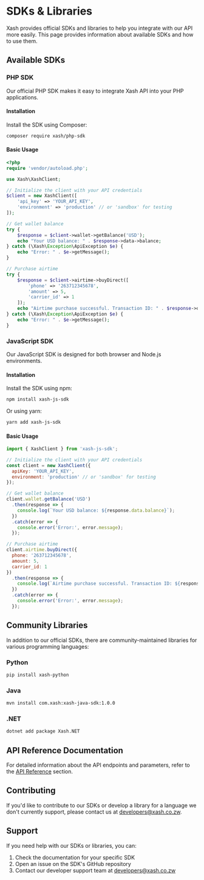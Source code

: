 # SDKs & Libraries

Xash provides official SDKs and libraries to help you integrate with our API more easily. This page provides information about available SDKs and how to use them.

## Available SDKs

### PHP SDK

Our official PHP SDK makes it easy to integrate Xash API into your PHP applications.

#### Installation

Install the SDK using Composer:

```bash
composer require xash/php-sdk
```

#### Basic Usage

```php
<?php
require 'vendor/autoload.php';

use Xash\XashClient;

// Initialize the client with your API credentials
$client = new XashClient([
    'api_key' => 'YOUR_API_KEY',
    'environment' => 'production' // or 'sandbox' for testing
]);

// Get wallet balance
try {
    $response = $client->wallet->getBalance('USD');
    echo "Your USD balance: " . $response->data->balance;
} catch (\Xash\Exception\ApiException $e) {
    echo "Error: " . $e->getMessage();
}

// Purchase airtime
try {
    $response = $client->airtime->buyDirect([
        'phone' => '263712345678',
        'amount' => 5,
        'carrier_id' => 1
    ]);
    echo "Airtime purchase successful. Transaction ID: " . $response->data->transaction_id;
} catch (\Xash\Exception\ApiException $e) {
    echo "Error: " . $e->getMessage();
}
```

### JavaScript SDK

Our JavaScript SDK is designed for both browser and Node.js environments.

#### Installation

Install the SDK using npm:

```bash
npm install xash-js-sdk
```

Or using yarn:

```bash
yarn add xash-js-sdk
```

#### Basic Usage

```javascript
import { XashClient } from 'xash-js-sdk';

// Initialize the client with your API credentials
const client = new XashClient({
  apiKey: 'YOUR_API_KEY',
  environment: 'production' // or 'sandbox' for testing
});

// Get wallet balance
client.wallet.getBalance('USD')
  .then(response => {
    console.log(`Your USD balance: ${response.data.balance}`);
  })
  .catch(error => {
    console.error('Error:', error.message);
  });

// Purchase airtime
client.airtime.buyDirect({
  phone: '263712345678',
  amount: 5,
  carrier_id: 1
})
  .then(response => {
    console.log(`Airtime purchase successful. Transaction ID: ${response.data.transaction_id}`);
  })
  .catch(error => {
    console.error('Error:', error.message);
  });
```

## Community Libraries

In addition to our official SDKs, there are community-maintained libraries for various programming languages:

### Python

```bash
pip install xash-python
```

### Java

```bash
mvn install com.xash:xash-java-sdk:1.0.0
```

### .NET

```bash
dotnet add package Xash.NET
```

## API Reference Documentation

For detailed information about the API endpoints and parameters, refer to the [API Reference](api-reference.md) section.

## Contributing

If you'd like to contribute to our SDKs or develop a library for a language we don't currently support, please contact us at developers@xash.co.zw.

## Support

If you need help with our SDKs or libraries, you can:

1. Check the documentation for your specific SDK
2. Open an issue on the SDK's GitHub repository
3. Contact our developer support team at developers@xash.co.zw
